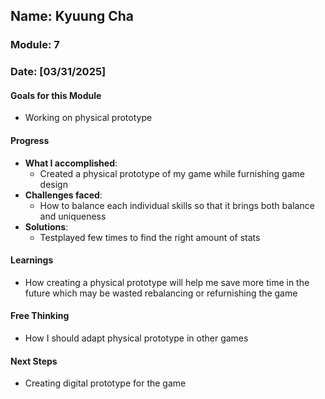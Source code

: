 <!-- Markdown Docs: https://docs.github.com/en/get-started/writing-on-github/getting-started-with-writing-and-formatting-on-github/basic-writing-and-formatting-syntax -->
## Name: Kyuung Cha
### Module: 7

<!-- Repeat the below as needed-->
### Date: [03/31/2025]

#### Goals for this Module
- Working on physical prototype

#### Progress
- **What I accomplished**:
  - Created a physical prototype of my game while furnishing game design
- **Challenges faced**:
  - How to balance each individual skills so that it brings both balance and uniqueness
- **Solutions**:
  - Testplayed few times to find the right amount of stats

#### Learnings
- How creating a physical prototype will help me save more time in the future which may be wasted rebalancing or refurnishing the game

#### Free Thinking
- How I should adapt physical prototype in other games

#### Next Steps
- Creating digital prototype for the game
